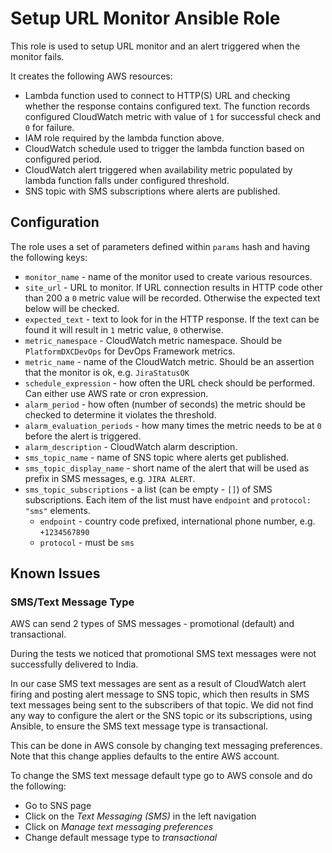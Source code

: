 Setup URL Monitor Ansible Role
==============================

This role is used to setup URL monitor and an alert triggered when the monitor fails.

It creates the following AWS resources:
* Lambda function used to connect to HTTP(S) URL and checking whether the
  response contains configured text. The function records configured CloudWatch
  metric with value of `1` for successful check and `0` for failure.
* IAM role required by the lambda function above.
* CloudWatch schedule used to trigger the lambda function based on configured
  period.
* CloudWatch alert triggered when availability metric populated by lambda
  function falls under configured threshold.
* SNS topic with SMS subscriptions where alerts are published.

Configuration
-------------

The role uses a set of parameters defined within `params` hash and having the
following keys:
* `monitor_name` - name of the monitor used to create various resources.
* `site_url` - URL to monitor. If URL connection results in HTTP code other
  than 200 a `0` metric value will be recorded. Otherwise the expected text
  below will be checked.
* `expected_text` - text to look for in the HTTP response. If the text can be
  found it will result in `1` metric value, `0` otherwise.
* `metric_namespace` - CloudWatch metric namespace. Should be
  `PlatformDXCDevOps` for DevOps Framework metrics.
* `metric_name` - name of the CloudWatch metric. Should be an assertion that
  the monitor is ok, e.g. `JiraStatusOK`
* `schedule_expression` - how often the URL check should be performed. Can
  either use AWS rate or cron expression.
* `alarm_period` - how often (number of seconds) the metric should be checked
  to determine it violates the threshold.
* `alarm_evaluation_periods` - how many times the metric needs to be at `0`
  before the alert is triggered.
* `alarm_description` - CloudWatch alarm description.
* `sms_topic_name` - name of SNS topic where alerts get published.
* `sms_topic_display_name` - short name of the alert that will be used as
  prefix in SMS messages, e.g. `JIRA ALERT`.
* `sms_topic_subscriptions` - a list (can be empty - `[]`) of SMS
  subscriptions. Each item of the list must have `endpoint` and `protocol:
  "sms"` elements.
  * `endpoint` - country code prefixed, international phone number, e.g.  `+1234567890`
  * `protocol` - must be `sms`

Known Issues
------------

### SMS/Text Message Type

AWS can send 2 types of SMS messages - promotional (default) and transactional.

During the tests we noticed that promotional SMS text messages were not
successfully delivered to India.

In our case SMS text messages are sent as a result of CloudWatch alert firing
and posting alert message to SNS topic, which then results in SMS text messages
being sent to the subscribers of that topic. We did not find any way to
configure the alert or the SNS topic or its subscriptions, using Ansible, to
ensure the SMS text message type is transactional.

This can be done in AWS console by changing text messaging preferences. Note
that this change applies defaults to the entire AWS account.

To change the SMS text message default type go to AWS console and do the
following:
* Go to SNS page
* Click on the _Text Messaging (SMS)_ in the left navigation
* Click on _Manage text messaging preferences_
* Change default message type to _transactional_
